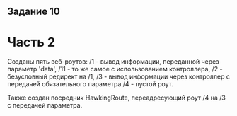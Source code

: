 ## Задание 10

# Часть 2
Созданы пять веб-роутов:
/1 - вывод информации, переданной через параметр 'data',
/11 - то же самое с использованием контроллера,
/2 - безусловный редирект на /1,
/3 - вывод информации через контроллер с передачей обязательного параметра
/4 - пустой роут.

Также создан посредник HawkingRoute, переадресующий роут /4 на /3 с передачей параметра.